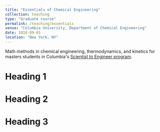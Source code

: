 ```yaml
---
title: "Essentials of Chemical Engineering"
collection: teaching
type: "Graduate course"
permalink: /teaching/essentials
venue: "Columbia University, Department of Chemical Engineering"
date: 2018-09-01
location: "New York, NY"
---
```


Math methods in chemical engineering, thermodynamics, and kinetics for masters students in Columbia's [Scientist to Engineer program](https://www.cheme.columbia.edu/master-science-program-0).

Heading 1
======

Heading 2
======

Heading 3
======
